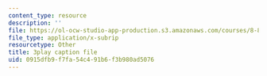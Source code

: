 ```yaml
---
content_type: resource
description: ''
file: https://ol-ocw-studio-app-production.s3.amazonaws.com/courses/8-821-string-theory-and-holographic-duality-fall-2014/0915dfb9f7fa54c491b6f3b980ad5076_hIvrYfwUyZQ.vtt
file_type: application/x-subrip
resourcetype: Other
title: 3play caption file
uid: 0915dfb9-f7fa-54c4-91b6-f3b980ad5076
---
```

